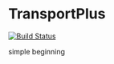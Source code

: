 # TransportPlus

[![Build Status](https://travis-ci.com/NullRa/TransportPlus.svg?branch=master)](https://travis-ci.com/NullRa/TransportPlus)

simple beginning
